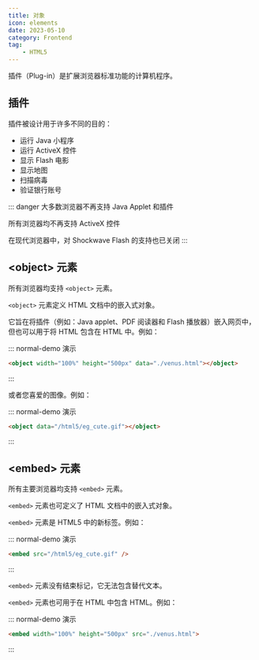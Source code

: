 ```yaml
---
title: 对象
icon: elements
date: 2023-05-10
category: Frontend
tag:
    - HTML5
---
```


插件（Plug-in）是扩展浏览器标准功能的计算机程序。

## 插件

插件被设计用于许多不同的目的：

- 运行 Java 小程序
- 运行 ActiveX 控件
- 显示 Flash 电影
- 显示地图
- 扫描病毒
- 验证银行账号

::: danger
大多数浏览器不再支持 Java Applet 和插件

所有浏览器均不再支持 ActiveX 控件

在现代浏览器中，对 Shockwave Flash 的支持也已关闭
:::

## \<object> 元素

所有浏览器均支持 `<object>` 元素。

`<object>` 元素定义 HTML 文档中的嵌入式对象。

它旨在将插件（例如：Java applet、PDF 阅读器和 Flash 播放器）嵌入网页中，但也可以用于将 HTML 包含在 HTML 中。例如：

::: normal-demo 演示

```html
<object width="100%" height="500px" data="./venus.html"></object>
```

:::

或者您喜爱的图像。例如：

::: normal-demo 演示

```html
<object data="/html5/eg_cute.gif"></object>
```

:::

## \<embed> 元素

所有主要浏览器均支持 `<embed>` 元素。

`<embed>` 元素也可定义了 HTML 文档中的嵌入式对象。

`<embed>` 元素是 HTML5 中的新标签。例如：

::: normal-demo 演示

```html
<embed src="/html5/eg_cute.gif" />
```

:::

`<embed>` 元素没有结束标记，它无法包含替代文本。

`<embed>` 元素也可用于在 HTML 中包含 HTML。例如：

::: normal-demo 演示

```html
<embed width="100%" height="500px" src="./venus.html">
```

:::

